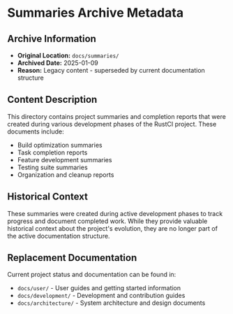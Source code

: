 # Summaries Archive Metadata

## Archive Information
- **Original Location:** `docs/summaries/`
- **Archived Date:** 2025-01-09
- **Reason:** Legacy content - superseded by current documentation structure

## Content Description
This directory contains project summaries and completion reports that were created during various development phases of the RustCI project. These documents include:

- Build optimization summaries
- Task completion reports
- Feature development summaries
- Testing suite summaries
- Organization and cleanup reports

## Historical Context
These summaries were created during active development phases to track progress and document completed work. While they provide valuable historical context about the project's evolution, they are no longer part of the active documentation structure.

## Replacement Documentation
Current project status and documentation can be found in:
- `docs/user/` - User guides and getting started information
- `docs/development/` - Development and contribution guides
- `docs/architecture/` - System architecture and design documents